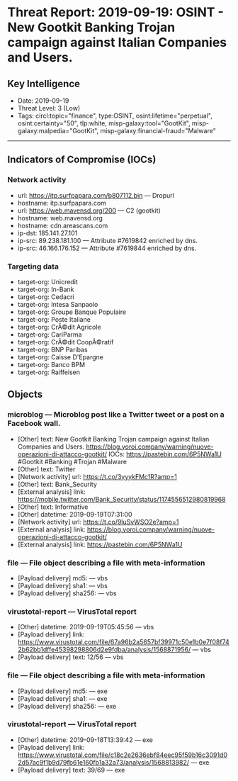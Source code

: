 # Threat Report: 2019-09-19: OSINT - New Gootkit Banking Trojan campaign against Italian Companies and Users.


## Key Intelligence
* Date: 2019-09-19
* Threat Level: 3 (Low)
* Tags: circl:topic="finance", type:OSINT, osint:lifetime="perpetual", osint:certainty="50", tlp:white, misp-galaxy:tool="GootKit", misp-galaxy:malpedia="GootKit", misp-galaxy:financial-fraud="Malware"

---

## Indicators of Compromise (IOCs)
### Network activity
* url: https://itp.surfpapara.com/b807112.bin — Dropurl
* hostname: itp.surfpapara.com
* url: https://web.mavensd.org/200 — C2 (gootkit)
* hostname: web.mavensd.org
* hostname: cdn.areascans.com
* ip-dst: 185.141.27.101
* ip-src: 89.238.181.100 — Attribute #7619842 enriched by dns.
* ip-src: 46.166.176.152 — Attribute #7619844 enriched by dns.

### Targeting data
* target-org: Unicredit
* target-org: In-Bank
* target-org: Cedacri
* target-org: Intesa Sanpaolo
* target-org: Groupe Banque Populaire
* target-org: Poste Italiane
* target-org: CrÃ©dit Agricole
* target-org: CariParma
* target-org: CrÃ©dit CoopÃ©ratif
* target-org: BNP Paribas
* target-org: Caisse D'Epargne
* target-org: Banco BPM
* target-org: Raiffeisen

## Objects
### microblog — Microblog post like a Twitter tweet or a post on a Facebook wall.
* [Other] text: New Gootkit Banking Trojan campaign against Italian Companies and Users.
https://blog.yoroi.company/warning/nuove-operazioni-di-attacco-gootkit/
IOCs:
https://pastebin.com/6P5NWa1U
#Gootkit #Banking #Trojan #Malware
* [Other] text: Twitter
* [Network activity] url: https://t.co/3yyykFMc1R?amp=1
* [Other] text: Bank_Security
* [External analysis] link: https://mobile.twitter.com/Bank_Security/status/1174556512980819968
* [Other] text: Informative
* [Other] datetime: 2019-09-19T07:31:00
* [Network activity] url: https://t.co/9luSvWSO2e?amp=1
* [External analysis] link: https://blog.yoroi.company/warning/nuove-operazioni-di-attacco-gootkit/
* [External analysis] link: https://pastebin.com/6P5NWa1U

### file — File object describing a file with meta-information
* [Payload delivery] md5: <md5> — vbs
* [Payload delivery] sha1: <sha1> — vbs
* [Payload delivery] sha256: <sha256> — vbs

### virustotal-report — VirusTotal report
* [Other] datetime: 2019-09-19T05:45:56 — vbs
* [Payload delivery] link: https://www.virustotal.com/file/67a96b2a5657bf39971c50e1b0e7f08f742b62bb1dffe45398298806d2e9fdba/analysis/1568871956/ — vbs
* [Payload delivery] text: 12/56 — vbs

### file — File object describing a file with meta-information
* [Payload delivery] md5: <md5> — exe
* [Payload delivery] sha1: <sha1> — exe
* [Payload delivery] sha256: <sha256> — exe

### virustotal-report — VirusTotal report
* [Other] datetime: 2019-09-18T13:39:42 — exe
* [Payload delivery] link: https://www.virustotal.com/file/c18c2e2636ebf84eec95f59b16c3091d02d57ac9f1b9d79fb61e160fb1a32a73/analysis/1568813982/ — exe
* [Payload delivery] text: 39/69 — exe
